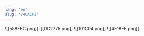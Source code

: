 ```yaml
---
lang: 'en'
slug: '/46A1F1'
---
```


![[558FEC.png]]
![[DC2775.png]]
![[101C04.png]]
![[4E18FE.png]]
